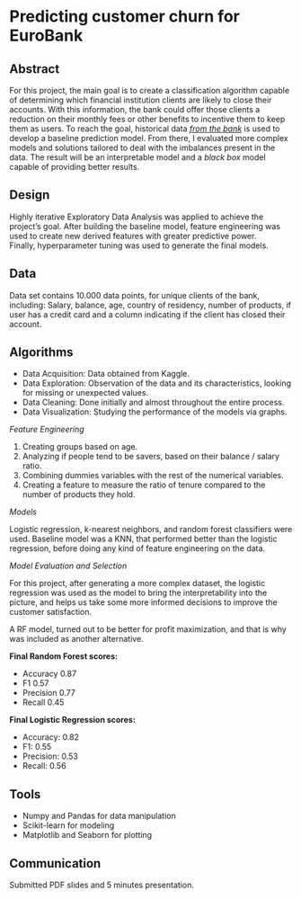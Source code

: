 # Predicting customer churn for EuroBank


## Abstract

For this project, the main goal is to create a classification algorithm capable of determining which financial institution clients are likely to close their accounts. With this information, the bank could offer those clients a reduction on their monthly fees or other benefits to incentive them to keep them as users. To reach the goal, historical data [*from the bank*](https://www.kaggle.com/kmalit/bank-customer-churn-prediction/data) is used to develop a baseline prediction model. From there, I evaluated more complex models and solutions tailored to deal with the imbalances present in the data. The result will be an interpretable model and a *black box* model capable of providing better results.

## Design

Highly iterative Exploratory Data Analysis was applied to achieve the project’s goal. After building the baseline model, feature engineering was used to create new derived features with greater predictive power.  
Finally, hyperparameter tuning was used to generate the final models. 



## Data

Data set contains 10.000 data points, for unique clients of the bank, including:
Salary, balance, age, country of residency, number of products, if user has a credit card and a column indicating if the client has closed their account. 

## Algorithms

* Data Acquisition: Data obtained from Kaggle. 
* Data Exploration: Observation of the data and its characteristics, looking for missing or unexpected values.
* Data Cleaning: Done initially and almost throughout the entire process.
* Data Visualization: Studying the performance of the models via graphs.

*Feature Engineering*
1. Creating groups based on age. 
2. Analyzing if people tend to be savers, based on their balance / salary ratio. 
3. Combining dummies variables with the rest of the numerical variables.
4. Creating a feature to measure the ratio of tenure compared to the number of products they hold. 



*Models*
  
Logistic regression, k-nearest neighbors, and random forest classifiers were used. Baseline model was a KNN, that performed better than the logistic regression, before doing any kind of feature engineering on the data. 

*Model Evaluation and Selection*
  
For this project, after generating a more complex dataset, the logistic regression was used as the model to bring the interpretability into the picture, and helps us take some more informed decisions to improve the customer satisfaction. 

A RF model, turned out to be better for profit maximization, and that is why was included as another alternative. 

**Final Random Forest scores:** 
   - Accuracy 0.87
   - F1 0.57
   - Precision 0.77
   - Recall 0.45

**Final Logistic Regression scores:** 
   - Accuracy: 0.82 
   - F1: 0.55
   - Precision: 0.53
   - Recall: 0.56

## Tools
- Numpy and Pandas for data manipulation
- Scikit-learn for modeling
- Matplotlib and Seaborn for plotting



## Communication


Submitted PDF slides and 5 minutes presentation.




